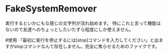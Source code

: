 FakeSystemRemover
====

実行するといかにもな感じの文字列が流れ始めます。
特にこれと言って機能はないので友達へのちょっとしたいたずら程度にしか使えません。

#使用
「最初に実行を停止するには[stop]コマンドを入力してください」と出ますがstopコマンドなんて存在しません。完全に焦らせるためのファイクです。
